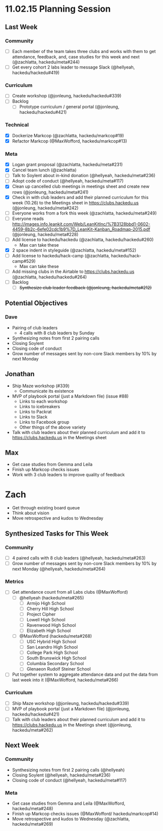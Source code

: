 # 11.02.15 Planning Session

## Last Week

### Community

- [ ] Each member of the team takes three clubs and works with them to get
  attendance, feedback, and, case studies for this week and next (@zachlatta,
  hackedu/meta#244)
- [ ] Get every cohort 2 labs leader to message Slack (@hellyeah,
  hackedu/hackedu#419)

### Curriculum

- [ ] Create workshop (@jonleung, hackedu/hackedu#339)
- [ ] Backlog
  - [ ] Prototype curriculum / general portal (@jonleung, hackedu/hackedu#421)

### Technical

- [x] Dockerize Markcop (@zachlatta, hackedu/markcop#19)
- [x] Refactor Markcop (@MaxWofford, hackedu/markcop#13)

### Meta

- [x] Logan grant proposal (@zachlatta, hackedu/meta#231)
- [x] Cancel team lunch (@zachlatta)
- [ ] Talk to Soylent about in-kind donation (@hellyeah, hackedu/meta#236)
- [ ] Adopt code of conduct (@hellyeah, hackedu/meta#117)
- [x] Clean up cancelled club meetings in meetings sheet and create new rows
  (@jonleung, hackedu/meta#241)
- [x] Check in with club leaders and add their planned curriculum for this week
  (10.26) to the Meetings sheet in https://clubs.hackedu.us (@jonleung,
  hackedu/meta#242)
- [ ] Everyone works from a fork this week (@zachlatta, hackedu/meta#249)
- [ ] Everyone reads
  http://images.info.leankit.com/Web/LeanKitInc/%7B3128bbd1-0602-4459-8b2c-6efe02cdc1b9%7D_LeanKit-Kanban_Roadmap-2015.pdf
  (@jonleung, hackedu/meta#228)
- [ ] Add license to hackedu/hackedu (@zachlatta, hackedu/hackedu#260)
  - Max can take these
- [x] 2 space indent in styleguide (@zachlatta, hackedu/meta#152)
- [ ] Add license to hackedu/hack-camp (@zachlatta, hackedu/hack-camp#529)
  - Max can take these
- [ ] Add missing clubs in the Airtable to https://clubs.hackedu.us (@zachlatta,
  hackedu/hackedu#264)
- [ ] Backlog
  - [ ] ~~Synthesize club leader feedback (@jonleung, hackedu/meta#212)~~

## Potential Objectives

### Dave

- Pairing of club leaders
  - 4 calls with 8 club leaders by Sunday
- Synthesizing notes from first 2 pairing calls
- Closing Soylent
- Closing code of conduct
- Grow number of messages sent by non-core Slack members by 10% by next Monday

## Jonathan

- Ship Maze workshop (#339)
  - Communicate its existence
- MVP of playbook portal (just a Markdown file) (issue #88)
  - Links to each workshop
  - Links to icebreakers
  - Links to Packrat
  - Links to Slack
  - Links to Facebook group
  - Other things of the above variety
- Talk with club leaders about their planned curriculum and add it to
  https://clubs.hackedu.us in the Meetings sheet

## Max

- Get case studies from Gemma and Leila
- Finish up Markcop checks issues
- Work with 3 club leaders to improve quality of feedback

# Zach

- Get through existing board queue
- Think about vision
- Move retrospective and kudos to Wednesday

## Synthesized Tasks for This Week

### Community

- [ ] 4 paired calls with 8 club leaders (@hellyeah, hackedu/meta#263)
- [ ] Grow number of messages sent by non-core Slack members by 10% by next
  Monday (@hellyeah, hackedu/meta#264)

### Metrics

- [ ] Get attendance count from all Labs clubs (@MaxWofford)
  - [ ] @hellyeah (hackedu/meta#265)
    - [ ] Armijo High School
    - [ ] Cherry Hill High School
    - [ ] Project Cipher
    - [ ] Lowell High School
    - [ ] Ravenwood High School
    - [ ] Elizabeth High School
  - [ ] @MaxWofford (hackedu/meta#268)
    - [ ] USC Hybrid High School
    - [ ] San Leandro High School
    - [ ] College Park High School
    - [ ] South Brunswick High School
    - [ ] Columbia Secondary School
    - [ ] Glenaeon Rudolf Steiner School
- [ ] Put together system to aggregate attendance data and put the data from
  last week into it (@MaxWofford, hackedu/meta#266)

### Curriculum

- [ ] Ship Maze workshop (@jonleung, hackedu/hackedu#339)
- [ ] MVP of playbook portal (just a Markdown file) (@jonleung,
  hackedu/hackedu#421)
- [ ] Talk with club leaders about their planned curriculum and add it to
  https://clubs.hackedu.us in the Meetings sheet (@jonleung, hackedu/meta#262)

## Next Week

### Community

- Synthesizing notes from first 2 pairing calls (@hellyeah)
- Closing Soylent (@hellyeah, hackedu/meta#236)
- Closing code of conduct (@hellyeah, hackedu/meta#117)

### Meta

- Get case studies from Gemma and Leila (@MaxWofford, hackedu/meta#248)
- Finish up Markcop checks issues (@MaxWofford/ hackedu/markcop#14)
- Move retrospective and kudos to Wednesday (@zachlatta, hackedu/meta#269)
